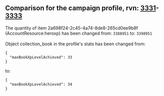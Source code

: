 ## Comparison for the campaign profile, rvn: [3331](https://github.com/PRO100KatYT/FortniteProfileRevisions/tree/main/profiles/campaign/3331%20campaign.json)-[3333](https://github.com/PRO100KatYT/FortniteProfileRevisions/tree/main/profiles/campaign/3333%20campaign.json)

The quantity of item 2a698f24-2c45-4a74-8de8-265cd0ee9b8f (AccountResource:heroxp) has been changed from: `3388951` to: `3398951`
<br><br>
Object collection_book in the profile's stats has been changed from:

```
{
  "maxBookXpLevelAchieved": 33
}
```

to:

```
{
  "maxBookXpLevelAchieved": 34
}
```

<br><br>
